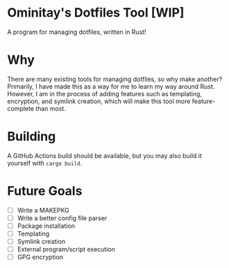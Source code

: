# Ominitay's Dotfiles Tool [WIP]
A program for managing dotfiles, written in Rust!
# Why
There are many existing tools for managing dotfiles, so why make another? Primarily, I have made this as a way for me to learn my way around Rust. However, I am in the process of adding features such as templating, encryption, and symlink creation, which will make this tool more feature-complete than most.
# Building
A GitHub Actions build should be available, but you may also build it yourself with `cargo build`.
# Future Goals
- [ ] Write a MAKEPKG
- [ ] Write a better config file parser
- [ ] Package installation
- [ ] Templating
- [ ] Symlink creation
- [ ] External program/script execution
- [ ] GPG encryption
